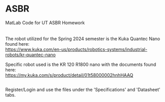 # ASBR
MatLab Code for UT ASBR Homework
<br/><br/><br/>
The robot utilized for the Spring 2024 semester is the Kuka Quantec Nano found here:
<br/>
https://www.kuka.com/en-us/products/robotics-systems/industrial-robots/kr-quantec-nano

Specific robot used is the KR 120 R1800 nano with the documents found here:
<br/>
https://my.kuka.com/s/product/detail/01t58000002hnhHAAQ

##
Register/Login and use the files under the 'Specifications' and 'Datasheet' tabs.
